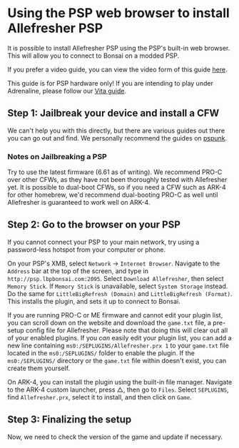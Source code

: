# Using the PSP web browser to install Allefresher PSP

<include from="Library.topic" element-id="supported-version-notice"/>

It is possible to install Allefresher PSP using the PSP's built-in web browser. 
This will allow you to connect to Bonsai on a modded PSP.

If you prefer a video guide, you can view the video form of this guide [here](https://www.youtube.com/watch?v=Y0Oj16YzQzY).

<warning>This guide is for PSP hardware only! If you are intending to play under Adrenaline, please follow our <a href="vita.md">Vita guide</a>.</warning>

## Step 1: Jailbreak your device and install a CFW

We can't help you with this directly, but there are various guides out there you can go out and find. We personally recommend the guides on [pspunk](https://www.pspunk.com/psp-cfw/).

### Notes on Jailbreaking a PSP

Try to use the latest firmware (6.61 as of writing). 
We recommend PRO-C over other CFWs, as they have not been thoroughly tested with Allefresher yet. 
It is possible to dual-boot CFWs, so if you need a CFW such as ARK-4 for other homebrew, 
we'd recommend dual-booting PRO-C as well until Allefresher is guaranteed to work well on ARK-4.

## Step 2: Go to the browser on your PSP

<note>If you cannot connect your PSP to your main network, try using a password-less hotspot from your computer or phone.</note>

On your PSP's XMB, select `Network` → `Internet Browser`. 
Navigate to the `Address` bar at the top of the screen, and type in `http://psp.lbpbonsai.com:2095`.
Select `Download Allefresher`, then select `Memory Stick`. If `Memory Stick` is unavailable, select `System Storage` instead.
Do the same for `LittleBigRefresh (Domain)` and `LittleBigRefresh (Format)`. 
This installs the plugin, and sets it up to connect to Bonsai.

If you are running PRO-C or ME firmware and cannot edit your plugin list, 
you can scroll down on the website and download the `game.txt` file, a pre-setup config file for Allefresher. 
Please note that doing this will clear out all of your enabled plugins.
If you *can* easily edit your plugin list, you can add a new line containing `ms0:/SEPLUGINS/Allefresher.prx 1` to your `game.txt` file located in the `ms0:/SEPLUGINS/` folder to enable the plugin.
If the `ms0:/SEPLUGINS/` directory or the `game.txt` file within doesn't exist, you can create them yourself.

On ARK-4, you can install the plugin using the built-in file manager. 
Navigate to the ARK-4 custom launcher, press <shortcut>△</shortcut>, then go to `Files`. 
Select `SEPLUGINS`, find `Allefresher.prx`, select it to install, and then click on `Game`.

## Step 3: Finalizing the setup

Now, we need to check the version of the game and update if necessary.

<include from="Library.topic" element-id="check-lbppsp-version" />

<include from="Library.topic" element-id="final-patching-message" />
